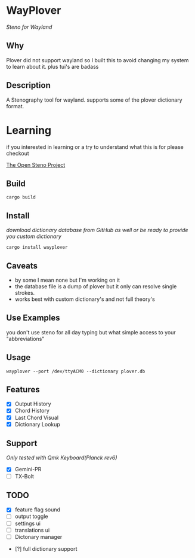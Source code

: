 # WayPlover

*Steno for Wayland*

##  Why

Plover did not support wayland so I built this to avoid changing my system to learn about it. plus tui's are badass 

## Description

A Stenography tool for wayland. supports some of the plover dictionary format. 

# Learning

if you interested in learning or a try to understand what this is for please checkout

[The Open Steno Project]([https://www.openstenoproject.org/plover](https://www.openstenoproject.org/plover/))

## Build

`cargo build`

## Install
*download dictionary database from GitHub as well or be ready to provide you custom dictionary*

`cargo install wayplover`

## Caveats 
- by some I mean none but I'm working on it
- the database file is a dump of plover but it only can resolve single strokes. 
- works best with custom dictionary's and not full theory's

## Use Examples 
you don't use steno for all day typing but what simple access to your "abbreviations"  

## Usage
`wayplover --port /dev/ttyACM0 --dictionary plover.db`
## Features
- [x] Output History
- [x] Chord History
- [x] Last Chord Visual
- [x] Dictionary Lookup
## Support
*Only tested with Qmk Keyboard(Planck rev6)*
- [x] Gemini-PR
- [ ] TX-Bolt
## TODO
- [x] feature flag sound
- [ ] output toggle
- [ ] settings ui
- [ ] translations ui
- [ ] Dictonary manager 
- [?] full dictionary support
